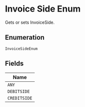 
# Invoice Side Enum

Gets or sets InvoiceSide.

## Enumeration

`InvoiceSideEnum`

## Fields

| Name |
|  --- |
| `ANY` |
| `DEBITSIDE` |
| `CREDITSIDE` |


